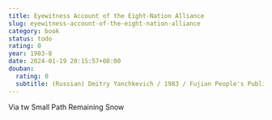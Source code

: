 ```yaml
---
title: Eyewitness Account of the Eight-Nation Alliance
slug: eyewitness-account-of-the-eight-nation-alliance
category: book
status: todo
rating: 0
year: 1983-8
date: 2024-01-19 20:15:57+08:00
douban:
  rating: 0
  subtitle: (Russian) Dmitry Yanchkevich / 1983 / Fujian People's Publishing House
---
```


Via tw Small Path Remaining Snow
